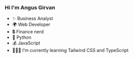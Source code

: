 ### Hi I'm Angus Girvan

- ✨ Business Analyst
- 🌍 Web Developer
- 💲  Finance nerd
- 🐍 Python
- 💰 JavaScript
- 👨🏻‍🎓 I’m currently learning Tailwind CSS and TypeScript

